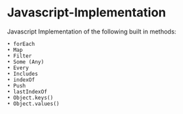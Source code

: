 # Javascript-lmplementation
Javascript Implementation of the following built in methods:

	• forEach
	• Map
	• Filter
	• Some (Any)
	• Every
	• Includes
	• indexOf
	• Push
	• lastIndexOf
	• Object.keys()
	• Object.values()

